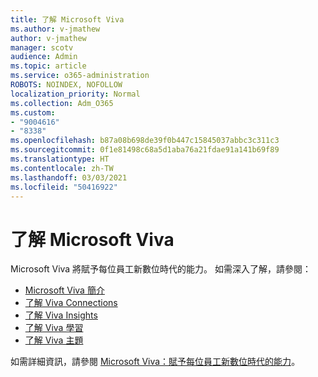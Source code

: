 ```yaml
---
title: 了解 Microsoft Viva
ms.author: v-jmathew
author: v-jmathew
manager: scotv
audience: Admin
ms.topic: article
ms.service: o365-administration
ROBOTS: NOINDEX, NOFOLLOW
localization_priority: Normal
ms.collection: Adm_O365
ms.custom:
- "9004616"
- "8338"
ms.openlocfilehash: b87a08b698de39f0b447c15845037abbc3c311c3
ms.sourcegitcommit: 0f1e81498c68a5d1aba76a21fdae91a141b69f89
ms.translationtype: HT
ms.contentlocale: zh-TW
ms.lasthandoff: 03/03/2021
ms.locfileid: "50416922"
---
```

# <a name="learn-about-microsoft-viva"></a>了解 Microsoft Viva

Microsoft Viva 將賦予每位員工新數位時代的能力。 如需深入了解，請參閱：

- [Microsoft Viva 簡介](https://www.microsoft.com/microsoft-viva/overview)
- [了解 Viva Connections](https://aka.ms/VivaConnectionsBlog/)
- [了解 Viva Insights](https://aka.ms/VivaInsightsBlog)
- [了解 Viva 學習](https://aka.ms/VivaLearningBlog)
- [了解 Viva 主題](https://aka.ms/viva/topics/blog)

如需詳細資訊，請參閱 [Microsoft Viva：賦予每位員工新數位時代的能力](https://www.microsoft.com/microsoft-365/blog/2021/02/04/microsoft-viva-empowering-every-employee-for-the-new-digital-age/)。
